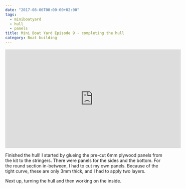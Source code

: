 ```yaml
---
date: "2017-08-06T00:00:00+02:00"
tags:
  - miniboatyard
  - hull
  - panels
title: Mini Boat Yard Episode 9 - completing the hull
category: Boat building
---
```


<iframe width="560" height="315" src="https://www.youtube.com/embed/FgTv-_gXcbY" frameborder="0" allowfullscreen></iframe>

Finished the hull! I started by glueing the pre-cut 6mm plywood panels from the kit to the stringers. There were panels for the sides and the bottom. For the round section in-between, I had to cut my own panels. Because of the tight curve, these are only 3mm thick, and I had to apply two layers.

Next up, turning the hull and then working on the inside.
